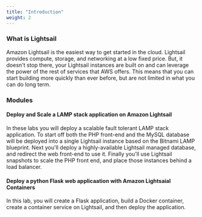 ```yaml
---
title: "Introduction"
weight: 2
---
```


### What is Lightsail

Amazon Lightsail is the easiest way to get started in the cloud. Lightsail provides compute, storage, and networking at a low fixed price. But, it doesn't stop there, your Lightsail instances are built on and can leverage the power of the rest of services that AWS offers. This means that you can start building more quickly than ever before, but are not limited in what you can do long term. 

### Modules


#### Deploy and Scale a LAMP stack application on Amazon Lightsail
In these labs you will deploy a scalable fault tolerant LAMP stack application. To start off both the PHP front-end and the MySQL database will be deployed into a single Lightsail instance based on the Bitnami LAMP blueprint. Next you'll deploy a highly-available Lightsail managed database, and redirect the web front-end to use it. Finally you'll use Lightsail snapshots to scale the PHP front end, and place those instances behind a load balancer. 


#### Deploy a python Flask web applicaation with Amazon Lightsaial Containers
In this lab, you will create a Flask application, build a Docker container, create a container service on Lightsail, and then deploy the application. 
